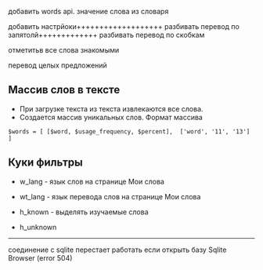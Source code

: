 
добавить words api. значение слова из словаря

добавить настрйоки+++++++++++++++++++
разбивать перевод по запятолй+++++++++++++
разбивать перевод по скобкам 

отметитьв все слова знакомыми

перевод целых предложений


## Массив слов в тексте

* При загрузке текста из текста извлекаются все слова.
* Создается массив уникальных слов. Формат массива

` $words = [
[$word, $usage_frequency, $percent], 
['word', '11', '13']
]
`


## Куки фильтры

- w_lang - язык слов на странице Мои слова
- wt_lang - язык перевода слов на странице Мои слова

- h_known - выделять изучаемые слова
- h_unknown 


------------


соединение с sqlite перестает работать если открыть базу Sqlite Browser (error 504)
